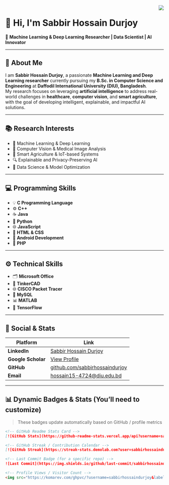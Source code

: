 <img align="right" src="https://visitor-badge.laobi.icu/badge?page_id=esabbir-hossain-durjoy.visitor-badge"/>

# 👋 Hi, I'm Sabbir Hossain Durjoy  
🎯 **Machine Learning & Deep Learning Researcher | Data Scientist | AI Innovator**

---

## 🧠 About Me

I am **Sabbir Hossain Durjoy**, a passionate **Machine Learning and Deep Learning researcher** currently pursuing my **B.Sc. in Computer Science and Engineering** at **Daffodil International University (DIU), Bangladesh**.  
My research focuses on leveraging **artificial intelligence** to address real-world challenges in **healthcare**, **computer vision**, and **smart agriculture**, with the goal of developing intelligent, explainable, and impactful AI solutions.

---

## 📚 Research Interests  
- 🧠 Machine Learning & Deep Learning  
- 🧩 Computer Vision & Medical Image Analysis  
- 🌾 Smart Agriculture & IoT-based Systems  
- 🔍 Explainable and Privacy-Preserving AI  
- 🧮 Data Science & Model Optimization  

---

## 💻 Programming Skills  
- 💡 **C Programming Language**  
- ⚙️ **C++**  
- ☕ **Java**  
- 🐍 **Python**  
- 🌐 **JavaScript**  
- 🎨 **HTML & CSS**  
- 🤖 **Android Development**  
- 🧱 **PHP**  

---

## ⚙️ Technical Skills  
- 🗂️ **Microsoft Office**  
- 🔌 **TinkerCAD**  
- 🌐 **CISCO Packet Tracer**  
- 🧮 **MySQL**  
- 📊 **MATLAB**  
- 🔢 **TensorFlow**  

---

## 🔗 Social & Stats

| Platform | Link |
|---|---|
| **LinkedIn** | [Sabbir Hossain Durjoy](https://www.linkedin.com/in/sabbir-hossain-durjoy-9732aa379/) |
| **Google Scholar** | [View Profile](https://scholar.google.com/citations?user=kutVEGUAAAAJ&hl=en) |
| **GitHub** | [github.com/sabbirhossaindurjoy](https://github.com/sabbirhossaindurjoy) |
| **Email** | hossain15-4724@diu.edu.bd |

---

## 📊 Dynamic Badges & Stats (You’ll need to customize)

> These badges update automatically based on GitHub / profile metrics

```md
<!-- GitHub Readme Stats Card -->
[![GitHub Stats](https://github-readme-stats.vercel.app/api?username=sabbirhossaindurjoy&show_icons=true&theme=dracula)](https://github.com/sabbirhossaindurjoy)

<!-- GitHub Streak / Contribution Calendar -->
[![GitHub Streak](https://streak-stats.demolab.com?user=sabbirhossaindurjoy&theme=dark&border_radius=4.5)](https://git.io/streak-stats)

<!-- Last Commit Badge (for a specific repo) -->
![Last Commit](https://img.shields.io/github/last-commit/sabbirhossaindurjoy/REPO_NAME?style=flat)

<!-- Profile Views / Visitor Count -->
<img src="https://komarev.com/ghpvc/?username=sabbirhossaindurjoy&label=Profile%20views&color=0e75b6&style=flat" alt="Profile views"/>
